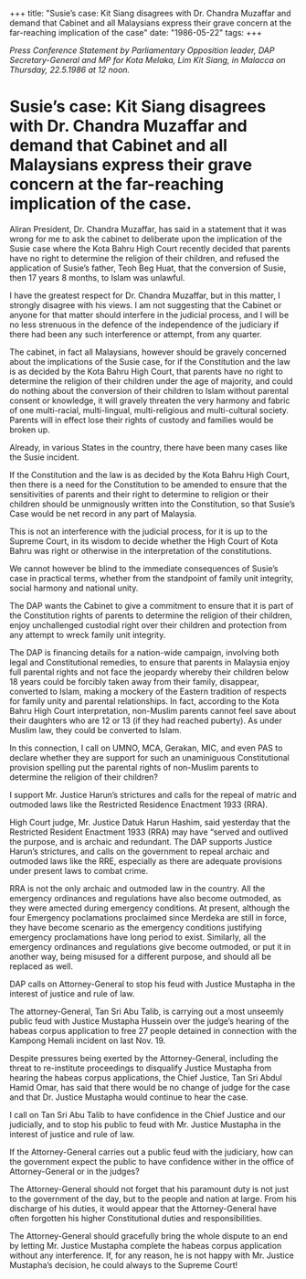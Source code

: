 +++ 
title: "Susie’s case: Kit Siang disagrees with Dr. Chandra Muzaffar and demand that Cabinet and all Malaysians express their grave concern at the far-reaching implication of the case"
date: "1986-05-22"
tags:
+++

_Press Conference Statement by Parliamentary Opposition leader, DAP Secretary-General and MP for Kota Melaka, Lim Kit Siang, in Malacca on Thursday, 22.5.1986 at 12 noon._

# Susie’s case: Kit Siang disagrees with Dr. Chandra Muzaffar and demand that Cabinet and all Malaysians express their grave concern at the far-reaching implication of the case.

Aliran President, Dr. Chandra Muzaffar, has said in a statement that it was wrong for me to ask the cabinet to deliberate upon the implication of the Susie case where the Kota Bahru High Court recently decided that parents have no right to determine the religion of their children, and refused the application of Susie’s father, Teoh Beg Huat, that the conversion of Susie, then 17 years 8 months, to Islam was unlawful.</u>

I have the greatest respect for Dr. Chandra Muzaffar, but in this matter, I strongly disagree with his views. I am not suggesting that the Cabinet or anyone for that matter should interfere in the judicial process, and I will be no less strenuous in the defence of the independence of the judiciary if there had been any such interference or attempt, from any quarter.

The cabinet, in fact all Malaysians, however should be gravely concerned about the implications of the Susie case, for if the Constitution and the law is as decided by the Kota Bahru High Court, that parents have no right to determine the religion of their children under the age of majority, and could do nothing about the conversion of their children to Islam without parental consent or knowledge, it will gravely threaten the very harmony and fabric of one multi-racial, multi-lingual, multi-religious and multi-cultural society. Parents will in effect lose their rights of custody and families would be broken up.

Already, in various States in the country, there have been many cases like the Susie incident.

If the Constitution and the law is as decided by the Kota Bahru High Court, then there is a need for the Constitution to be amended to ensure that the sensitivities of parents and their right to determine to religion or their children should be unmignously written into the Constitution, so that Susie’s Case would be net record in any part of Malaysia.

This is not an interference with the judicial process, for it is up to the Supreme Court, in its wisdom to decide whether the High Court of Kota Bahru was right or otherwise in the interpretation of the constitutions.

We cannot however be blind to the immediate consequences of Susie’s case in practical terms, whether from the standpoint of family unit integrity, social harmony and national unity.

The DAP wants the Cabinet to give a commitment to ensure that it is part of the Constitution rights of parents to determine the religion of their children, enjoy unchallenged custodial right over their children and protection from any attempt to wreck family unit integrity.

The DAP is financing details for a nation-wide campaign, involving both legal and Constitutional remedies, to ensure that parents in Malaysia enjoy full parental rights and not face the jeopardy whereby their children below 18 years could be forcibly taken away from their family, disappear, converted to Islam, making a mockery of the Eastern tradition of respects for family unity and parental relationships. In fact, according to the Kota Bahru High Court interpretation, non-Muslim parents cannot feel save about their daughters who are 12 or 13 (if they had reached puberty). As under Muslim law, they could be converted to Islam.

In this connection, I call on UMNO, MCA, Gerakan, MIC, and even PAS to declare whether they are support for such an unaminiguous Constitutional provision spelling put the parental rights of non-Muslim parents to determine the religion of their children?

I support Mr. Justice Harun’s strictures and calls for the repeal of matric and outmoded laws like the Restricted Residence Enactment 1933 (RRA).

High Court judge, Mr. Justice Datuk Harun Hashim, said yesterday that the Restricted Resident Enactment 1933 (RRA) may have “served and outlived the purpose, and is archaic and redundant.
The DAP supports Justice Harun’s strictures, and calls on the government to repeal archaic and outmoded laws like the RRE, especially as there are adequate provisions under present laws to combat crime.

RRA is not the only archaic and outmoded law in the country. All the emergency ordinances and regulations have also become outmoded, as they were amected during emergency conditions. At present, although the four Emergency poclamations proclaimed since Merdeka are still in force, they have become scenario as the emergency conditions justifying emergency proclamations have long period to exist. Similarly, all the emergency ordinances and regulations give become outmoded, or put it in another way, being misused for a different purpose, and should all be replaced as well.

DAP calls on Attorney-General to stop his feud with Justice Mustapha in the interest of justice and rule of law.

The attorney-General, Tan Sri Abu Talib, is carrying out a most unseemly public feud with Justice Mustapha Hussein over the judge’s hearing of the habeas corpus application to free 27 people detained in connection with the Kampong Hemali incident on last Nov. 19.

Despite pressures being exerted by the Attorney-General, including the threat to re-institute proceedings to disqualify Justice Mustapha from hearing the habeas corpus applications, the Chief Justice, Tan Sri Abdul Hamid Omar, has said that there would be no change of judge for the case and that Dr. Justice Mustapha would continue to hear the case.

I call on Tan Sri Abu Talib to have confidence in the Chief Justice and our judicially, and to stop his public to feud with Mr. Justice Mustapha in the interest of justice and rule of law.

If the Attorney-General carries out a public feud with the judiciary, how can the government expect the public to have confidence wither in the office of Attorney-General or in the judges?

The Attorney-General should not forget that his paramount duty is not just to the government of the day, but to the people and nation at large. From his discharge of his duties, it would appear that the Attorney-General have often forgotten his higher Constitutional duties and responsibilities.

The Attorney-General should gracefully bring the whole dispute to an end by letting Mr. Justice Mustapha complete the habeas corpus application without any interference. If, for any reason, he is not happy with Mr. Justice Mustapha’s decision, he could always to the Supreme Court!
 
